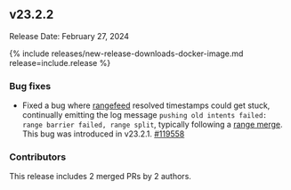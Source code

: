 ## v23.2.2

Release Date: February 27, 2024

{% include releases/new-release-downloads-docker-image.md release=include.release %}

<h3 id="v23-2-2-bug-fixes">Bug fixes</h3>

- Fixed a bug where [rangefeed](https://www.cockroachlabs.com/docs/v23.2/create-and-configure-changefeeds#enable-rangefeeds) resolved timestamps could get stuck, continually emitting the log message `pushing old intents failed: range barrier failed, range split`, typically following a [range merge](https://www.cockroachlabs.com/docs/v23.2/architecture/distribution-layer#range-merges). This bug was introduced in v23.2.1. [#119558][#119558]

<div class="release-note-contributors" markdown="1">

<h3 id="v23-2-2-contributors">Contributors</h3>

This release includes 2 merged PRs by 2 authors.

</div>

[#119558]: https://github.com/cockroachdb/cockroach/pull/119558
